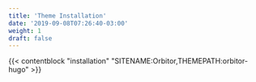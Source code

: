 ```yaml
---
title: 'Theme Installation'
date: '2019-09-08T07:26:40-03:00'
weight: 1
draft: false
---
```


{{< contentblock "installation" "SITENAME:Orbitor,THEMEPATH:orbitor-hugo" >}}